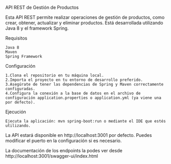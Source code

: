 API REST de Gestión de Productos

Esta API REST permite realizar operaciones de gestión de productos, como crear, obtener, actualizar y eliminar productos. Está desarrollada utilizando Java 8 y el framework Spring.

Requisitos

    Java 8
    Maven
    Spring Framework

Configuración

    1.Clona el repositorio en tu máquina local.
    2.Importa el proyecto en tu entorno de desarrollo preferido.
    3.Asegúrate de tener las dependencias de Spring y Maven correctamente configuradas.
    4.Configura la conexión a la base de datos en el archivo de configuración application.properties o application.yml (ya viene una por defecto).

Ejecución

    Ejecuta la aplicación: mvn spring-boot:run o mediante el IDE que estés utilizando.

La API estará disponible en http://localhost:3001 por defecto. Puedes modificar el puerto en la configuración si es necesario.

La documentación de los endpoints la podes ver desde http://localhost:3001/swagger-ui/index.html
